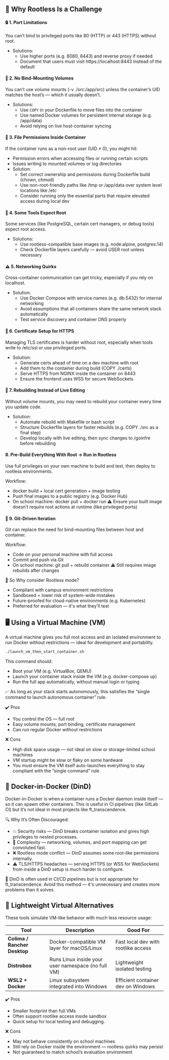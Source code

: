 ## 🚫 Why Rootless Is a Challenge

#### 🔒 1. Port Limitations
You can’t bind to privileged ports like 80 (HTTP) or 443 (HTTPS) without root.
- Solutions:
    - Use higher ports (e.g. 8080, 8443) and reverse proxy if needed
    - Document that users must visit https://localhost:8443 instead of the default
#### 📁 2. No Bind-Mounting Volumes
You can’t use volume mounts (-v ./src:/app/src) unless the container’s UID matches the host’s — which it usually doesn’t.
- Solutions:
    - Use `COPY` in your Dockerfile to move files into the container
    - Use named Docker volumes for persistent internal storage (e.g. /app/data)
    - Avoid relying on live host-container syncing
#### 🔧 3. File Permissions Inside Container
If the container runs as a non-root user (UID ≠ 0), you might hit:
- Permission errors when accessing files or running certain scripts
- Issues writing to mounted volumes or log directories
- Solution:
    - Set correct ownership and permissions during Dockerfile build (chown, chmod)
    - Use non-root-friendly paths like /tmp or /app/data over system level locations like /etc
    - Consider running only the essential parts that require elevated access during local dev
#### 🧱 4. Some Tools Expect Root
Some services (like PostgreSQL, certain cert managers, or debug tools) expect root access.
- Solutions:
    - Use rootless-compatible base images (e.g. node:alpine, postgres:14)
    - Check Dockerfile layers carefully — avoid USER root unless necessary
#### ⚠️ 5. Networking Quirks
Cross-container communication can get tricky, especially if you rely on localhost.
- Solution:
    - Use Docker Compose with service names (e.g. db:5432) for internal networking
    - Avoid assumptions that all containers share the same network stack automatically
    - Test service discovery and container DNS properly
#### 📜 6. Certificate Setup for HTTPS
Managing TLS certificates is harder without root, especially when tools write to /etc/ssl or use privileged ports.
- Solution:
    - Generate certs ahead of time on a dev machine with root
    - Add them to the container during build (COPY ./certs)
    - Serve HTTPS from NGINX inside the container on 8443
    - Ensure the frontend uses WSS for secure WebSockets
#### 🧪 7. Rebuilding Instead of Live Editing
Without volume mounts, you may need to rebuild your container every time you update code.
- Solution:
    - Automate rebuild with Makefile or bash script
    - Structure Dockerfile layers for faster rebuilds (e.g. COPY ./src as a final step)
    - Develop locally with live editing, then sync changes to /goinfre before rebuilding

#### 8. Pre-Build Everything With Root → Run in Rootless
Use full privileges on your own machine to build and test, then deploy to rootless environments.

Workflow:
- docker build + local cert generation + image testing
- Push final images to a public registry (e.g. Docker Hub)
- On school machine: docker pull + docker run
⚠️ Ensure your built image doesn’t require root actions at runtime (like privileged ports)
#### 🔄 9. Git-Driven Iteration
Git can replace the need for bind-mounting files between host and container.

Workflow:
- Code on your personal machine with full access
- Commit and push via Git
- On school machine: git pull + rebuild container
⚠️ Still requires image rebuilds after changes

🧠 So Why consider Rootless mode?
- Compliant with campus environment restrictions
- Sandboxed = lower risk of system-wide mistakes
- Future-proofed for cloud-native environments (e.g. Kubernetes)
- Preferred for evaluation — it's what they'll test



## 🖥️ Using a Virtual Machine (VM)
A virtual machine gives you full root access and an isolated environment to run Docker without restrictions — ideal for development and portability.
```bash
./launch_vm_then_start_container.sh
```

This command should:
- Boot your VM (e.g. VirtualBox, QEMU)
- Launch your container stack inside the VM (e.g. docker-compose up)
- Run the full app automatically, without manual login or typing

✅ As long as your stack starts autonomously, this satisfies the “single command to launch autonomous container” rule.

✔️ Pros
- You control the OS — full root
- Easy volume mounts, port binding, certificate management
- Can run regular Docker without restrictions

❌ Cons
- High disk space usage — not ideal on slow or storage-limited school machines
- VM startup might be slow or flaky on some hardware
- You must ensure the VM itself auto-launches everything to stay compliant with the “single command” rule

## 🐳 Docker-in-Docker (DinD)
Docker-in-Docker is when a container runs a Docker daemon inside itself — so it can spawn other containers. This is useful in CI pipelines (like GitLab CI) but it’s not ideal in most projects like ft_transcendence.

🔍 Why It’s Often Discouraged:
- 💥 Security risks — DinD breaks container isolation and gives high privileges to nested processes.
- 🔧 Complexity — networking, volumes, and port mapping can get convoluted fast.
- ❌ Rootless mode conflict — DinD assumes some root-like permissions internally.
- ⚠️ TLS/HTTPS headaches — serving HTTPS (or WSS for WebSockets) from inside a DinD setup is much harder to configure.

🚫 DinD is often used in CI/CD pipelines but is not appropriate for ft_transcendence. Avoid this method — it's unnecessary and creates more problems than it solves.


## 🧪 Lightweight Virtual Alternatives

These tools simulate VM-like behavior with much less resource usage:

| Tool                     | Description                                           | Good For                        |
|--------------------------|-------------------------------------------------------|----------------------------------|
| **Colima / Rancher Desktop** | Docker-compatible VM layer for macOS/Linux             | Fast local dev with rootlike access |
| **Distrobox**            | Runs Linux inside your user namespace (no full VM)    | Lightweight isolated testing     |
| **WSL2 + Docker**        | Linux subsystem integrated into Windows               | Efficient container dev on Windows |

✔️ Pros
- Smaller footprint than full VMs
- Often support rootlike access inside sandbox
- Quick setup for local testing and debugging.

❌ Cons
- May not behave consistently on school machines
- Still rely on Docker inside the environment — rootless quirks may persist
- Not guaranteed to match school’s evaluation environment
